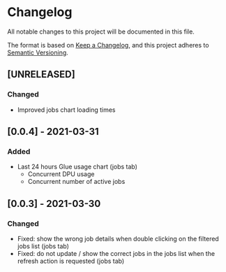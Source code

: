# Changelog
All notable changes to this project will be documented in this file.

The format is based on [Keep a Changelog](https://keepachangelog.com/en/1.0.0/),
and this project adheres to [Semantic Versioning](https://semver.org/spec/v2.0.0.html).

## [UNRELEASED]
### Changed
- Improved jobs chart loading times

## [0.0.4] - 2021-03-31
### Added
- Last 24 hours Glue usage chart (jobs tab)
  - Concurrent DPU usage
  - Concurrent number of active jobs


## [0.0.3] - 2021-03-30
### Changed
- Fixed: show the wrong job details when double clicking on the filtered jobs list (jobs tab)
- Fixed: do not update / show the correct jobs in the jobs list when the refresh action is requested (jobs tab)
